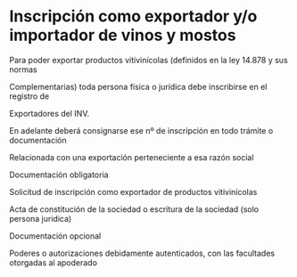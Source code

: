 # Inscripción como exportador y/o importador de vinos y mostos

Para poder exportar productos vitivinícolas (definidos en la ley 14.878 y sus normas

Complementarias) toda persona física o jurídica debe inscribirse en el registro de

Exportadores del INV.

En adelante deberá consignarse ese nº de inscripción en todo trámite o documentación

Relacionada con una exportación perteneciente a esa razón social

Documentación obligatoria

Solicitud de inscripción como exportador de productos vitivinícolas

Acta de constitución de la sociedad o escritura de la sociedad (solo persona juridica)

Documentación opcional

Poderes o autorizaciones debidamente autenticados, con las facultades otorgadas al apoderado